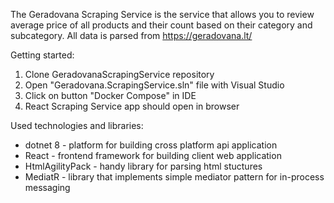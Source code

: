 The Geradovana Scraping Service is the service that allows you to review average price of all products and their count based on their category and subcategory. All data is parsed from https://geradovana.lt/ 

Getting started:
1. Clone GeradovanaScrapingService repository
2. Open "Geradovana.ScrapingService.sln" file with Visual Studio
3. Click on button "Docker Compose" in IDE
4. React Scraping Service app should open in browser

Used technologies and libraries:
* dotnet 8 - platform for building cross platform api application
* React - frontend framework for building client web application
* HtmlAgilityPack - handy library for parsing html stuctures
* MediatR - library that implements simple mediator pattern for in-process messaging
